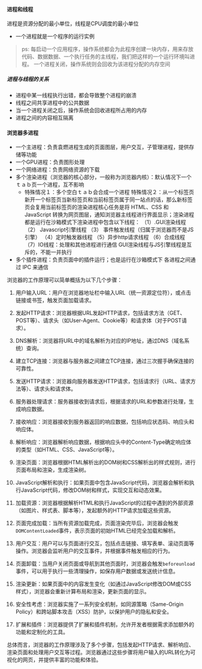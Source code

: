 #### 进程和线程
进程是资源分配的最小单位，线程是CPU调度的最小单位
- 一个进程就是一个程序的运行实例
>ps: 每启动一个应用程序，操作系统都会为此程序创建一块内存，用来存放代码、数据数据、一个执行任务的主线程，我们把这样的一个运行环境叫进程。
一个进程关闭，操作系统则会回收为该进程分配的内存空间

##### 进程与线程的关系
- 进程中某一线程执行出错，都会导致整个进程的崩溃
- 线程之间共享进程中的公共数据
- 当一个进程关闭之后，操作系统会回收进程所占用的内存
- 进程之间的内容相互隔离

#### 浏览器多进程
- 一个主进程：负责袁燃进程生成的页面图层，用户交互，子管理进程，提供存储等功能
- 一个GPU进程：负责图形处理
- 一个网络进程：负责网络资源的下载
- 多个渲染进程（浏览器的核心部分，一般称为浏览器内核）：默认情况下一个ｔａｂ页一个进程，互不影响
    - 特殊情况１：多个空白ｔａｂ会合成一个进程
    特殊情况２：从一个标签页新开一个标签页当新标签页和当前标签页属于同一站点的话，那么新标签页会复用当前标签页的渲染进程核心任务是将 HTML、CSS 和 JavaScript 转换为网页图层，通知浏览器主线程进行界面显示；渲染进程都是运行在沙箱模式下渲染进程中包含以下线程：
（1）.GUI渲染线程
（2） Javascript引擎线程
（3） 事件触发线程（归属于浏览器而不是JS引擎）
（4）定时触发器线程
（5）异步http请求线程
（6）合成线程
（7）IO线程：处理和其他进程进行通信
GUI渲染线程与JS引擎线程是互斥的，不能一并执行
- 多个插件进程：负责页面中的插件运行；也是运行在沙箱模式下
各进程之间通过 IPC 来通信



浏览器的工作原理可以简单概括为以下几个步骤：

1. 用户输入URL：用户在浏览器地址栏中输入URL（统一资源定位符），或点击链接或书签，触发页面加载请求。

2. 发起HTTP请求：浏览器根据URL发起HTTP请求，包括请求方法（GET、POST等）、请求头（如User-Agent、Cookie等）和请求体（对于POST请求）。

3. DNS解析：浏览器将URL中的域名解析为对应的IP地址，通过DNS（域名系统）查询。

4. 建立TCP连接：浏览器与服务器之间建立TCP连接，通过三次握手确保连接的可靠性。

5. 发送HTTP请求：浏览器向服务器发送HTTP请求，包括请求行（URL、请求方法等）、请求头和请求体。

6. 服务器处理请求：服务器接收到请求后，根据请求的URL和参数进行处理，生成响应数据。

7. 接收响应：浏览器接收到服务器返回的响应数据，包括响应状态码、响应头和响应体。

8. 解析响应：浏览器解析响应数据，根据响应头中的Content-Type确定响应体的类型（如HTML、CSS、JavaScript等）。

9. 渲染页面：浏览器根据HTML解析出的DOM树和CSS解析出的样式规则，进行页面布局和渲染，生成渲染树。

10. JavaScript解析和执行：如果页面中包含JavaScript代码，浏览器会解析和执行JavaScript代码，修改DOM树和样式，实现交互和动态效果。

11. 加载资源：浏览器根据解析HTML和执行JavaScript的过程中遇到的外部资源（如图片、样式表、脚本等），发起额外的HTTP请求加载这些资源。
12. 页面完成加载：当所有资源加载完成，页面渲染完毕后，浏览器会触发`DOMContentLoaded`事件，表示页面的初始HTML已经完全加载和解析。

13. 用户交互：用户可以与页面进行交互，包括点击链接、填写表单、滚动页面等操作。浏览器会监听用户的交互事件，并根据事件触发相应的行为。

14. 页面卸载：当用户关闭页面或导航到其他页面时，浏览器会触发`beforeunload`事件，可以用于执行一些清理操作，如保存用户数据或发送统计信息。

15. 渲染更新：如果页面中的内容发生变化（如通过JavaScript修改DOM或CSS样式），浏览器会重新计算布局和渲染，更新页面的显示。

16. 安全性考虑：浏览器实施了一系列安全机制，如同源策略（Same-Origin Policy）和跨站脚本攻击（XSS）防护，以保护用户的隐私和安全。

17. 扩展和插件：浏览器提供了扩展和插件机制，允许开发者根据需求添加额外的功能和定制化的工具。

总体而言，浏览器的工作原理涉及了多个步骤，包括发起HTTP请求、解析响应、渲染页面和处理用户交互等过程。浏览器通过这些步骤将用户输入的URL转化为可视化的网页，并提供丰富的功能和体验。